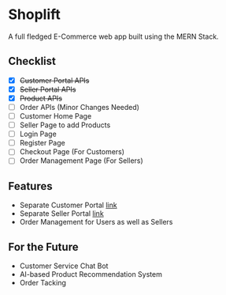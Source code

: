 # Shoplift

A full fledged E-Commerce web app built using the MERN Stack.

## Checklist

-   [x] ~~Customer Portal APIs~~
-   [x] ~~Seller Portal APIs~~
-   [x] ~~Product APIs~~
-   [ ] Order APIs (Minor Changes Needed)
-   [ ] Customer Home Page
-   [ ] Seller Page to add Products
-   [ ] Login Page
-   [ ] Register Page
-   [ ] Checkout Page (For Customers)
-   [ ] Order Management Page (For Sellers)

## Features

-   Separate Customer Portal [link](#)
-   Separate Seller Portal [link](#)
-   Order Management for Users as well as Sellers

## For the Future

-   Customer Service Chat Bot
-   AI-based Product Recommendation System
-   Order Tacking
